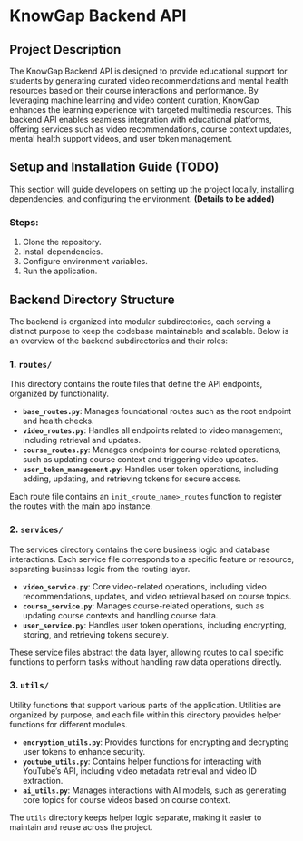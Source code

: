 # KnowGap Backend API

## Project Description

The KnowGap Backend API is designed to provide educational support for students by generating curated video recommendations and mental health resources based on their course interactions and performance. By leveraging machine learning and video content curation, KnowGap enhances the learning experience with targeted multimedia resources. This backend API enables seamless integration with educational platforms, offering services such as video recommendations, course context updates, mental health support videos, and user token management.

## Setup and Installation Guide (TODO)

This section will guide developers on setting up the project locally, installing dependencies, and configuring the environment. **(Details to be added)**

### Steps:
1. Clone the repository.
2. Install dependencies.
3. Configure environment variables.
4. Run the application.

## Backend Directory Structure

The backend is organized into modular subdirectories, each serving a distinct purpose to keep the codebase maintainable and scalable. Below is an overview of the backend subdirectories and their roles:

### 1. `routes/`
This directory contains the route files that define the API endpoints, organized by functionality.

- **`base_routes.py`**: Manages foundational routes such as the root endpoint and health checks.
- **`video_routes.py`**: Handles all endpoints related to video management, including retrieval and updates.
- **`course_routes.py`**: Manages endpoints for course-related operations, such as updating course context and triggering video updates.
- **`user_token_management.py`**: Handles user token operations, including adding, updating, and retrieving tokens for secure access.

Each route file contains an `init_<route_name>_routes` function to register the routes with the main app instance.

### 2. `services/`
The services directory contains the core business logic and database interactions. Each service file corresponds to a specific feature or resource, separating business logic from the routing layer.

- **`video_service.py`**: Core video-related operations, including video recommendations, updates, and video retrieval based on course topics.
- **`course_service.py`**: Manages course-related operations, such as updating course contexts and handling course data.
- **`user_service.py`**: Handles user token operations, including encrypting, storing, and retrieving tokens securely.

These service files abstract the data layer, allowing routes to call specific functions to perform tasks without handling raw data operations directly.

### 3. `utils/`
Utility functions that support various parts of the application. Utilities are organized by purpose, and each file within this directory provides helper functions for different modules.

- **`encryption_utils.py`**: Provides functions for encrypting and decrypting user tokens to enhance security.
- **`youtube_utils.py`**: Contains helper functions for interacting with YouTube’s API, including video metadata retrieval and video ID extraction.
- **`ai_utils.py`**: Manages interactions with AI models, such as generating core topics for course videos based on course context.

The `utils` directory keeps helper logic separate, making it easier to maintain and reuse across the project.

